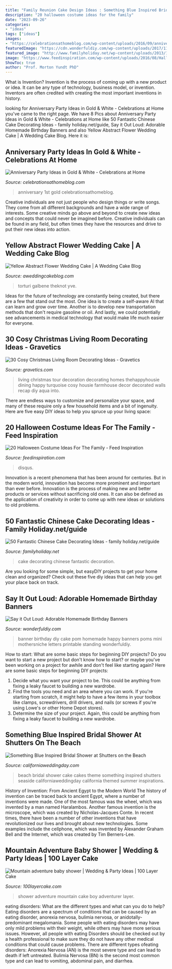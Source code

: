 ```yaml
---
title: "Family Reunion Cake Design Ideas : Something Blue Inspired Bridal Shower At Shutters On The Beach"
description: "20 halloween costume ideas for the family"
date: "2023-09-26"
categories:
- "ideas"
tags: ["ideas"]
images:
- "https://celebrationsathomeblog.com/wp-content/uploads/2016/09/anniversary-party-3.jpg"
featuredImage: "https://cdn.wonderfuldiy.com/wp-content/uploads/2017/11/Mini-standing-pom-pom-banner.jpg"
featured_image: "http://www.familyholiday.net/wp-content/uploads/2013/12/50-Fantastic-Chinese-Cake-Decorating-Ideas_29.jpeg"
image: "https://www.feedinspiration.com/wp-content/uploads/2016/08/Halloween-Costume-Ideas-For-the-Family.jpg"
ShowToc: true
author: "Prof. Morton Yundt PhD"
---
```



What is Invention?
Invention is the process of coming up with a new product or idea. It can be any type of technology, business model, or invention. Inventors are often credited with creating the most important inventions in history.

	

		
looking for Anniversary Party Ideas in Gold &amp; White - Celebrations at Home you've came to the right page. We have 8 Pics about Anniversary Party Ideas in Gold &amp; White - Celebrations at Home like 50 Fantastic Chinese Cake Decorating Ideas - family holiday.net/guide, Say it Out Loud: Adorable Homemade Birthday Banners and also Yellow Abstract Flower Wedding Cake | A Wedding Cake Blog. Here it is:
		
    
## Anniversary Party Ideas In Gold &amp; White - Celebrations At Home

<img loading=lazy src="https://celebrationsathomeblog.com/wp-content/uploads/2016/09/anniversary-party-3.jpg" onerror="this.onerror=null;this.src='https://tse3.mm.bing.net/th?id=OIP.o_5mzlu0T8k5nqsTbpEwWgHaLH&amp;pid=15.1';" alt="Anniversary Party Ideas in Gold &amp; White - Celebrations at Home">

_Source: celebrationsathomeblog.com_

>anniversary 1st gold celebrationsathomeblog. 

	

Creative individuals are not just people who design things or write songs. They come from all different backgrounds and have a wide range of interests. Some creative minds go above and beyond to create new ideas and concepts that could never be imagined before. Creative individuals can be found in any field, but often times they have the resources and drive to put their new ideas into action.

    
## Yellow Abstract Flower Wedding Cake | A Wedding Cake Blog

<img loading=lazy src="https://aweddingcakeblog.com/wp-content/uploads/2012/02/Yellow-Wedding-Cake.jpg" onerror="this.onerror=null;this.src='https://tse3.mm.bing.net/th?id=OIP.cG6FcL4ihWB7hn-7FWYvLAHaHa&amp;pid=15.1';" alt="Yellow Abstract Flower Wedding Cake | A Wedding Cake Blog">

_Source: aweddingcakeblog.com_

>torturi galbene theknot yve. 

	

Ideas for the future of technology are constantly being created, but there are a few that stand out the most. One idea is to create a self-aware AI that can learn and grow over time. Another is to develop new transportation methods that don't require gasoline or oil. And lastly, we could potentially see advancements in medical technology that would make life much easier for everyone.

    
## 30 Cosy Christmas Living Room Decorating Ideas - Gravetics

<img loading=lazy src="http://www.gravetics.com/wp-content/uploads/2016/10/Christmas-Spirit-into-Your-Living-Room-3.jpg" onerror="this.onerror=null;this.src='https://tse2.mm.bing.net/th?id=OIP.OV2CYv40svnOgYp2qGCbsQHaIT&amp;pid=15.1';" alt="30 Cosy Christmas Living Room Decorating Ideas - Gravetics">

_Source: gravetics.com_

>living christmas tour decoration decorating homes thehappyhousie dining happy turquoise cosy housie farmhouse decor decorated walls recap diy aqua into. 

	

There are endless ways to customize and personalize your space, and many of these require only a few household items and a bit of ingenuity. Here are five easy DIY ideas to help you spruce up your living space: 

    
## 20 Halloween Costume Ideas For The Family - Feed Inspiration

<img loading=lazy src="https://www.feedinspiration.com/wp-content/uploads/2016/08/Halloween-Costume-Ideas-For-the-Family.jpg" onerror="this.onerror=null;this.src='https://tse4.mm.bing.net/th?id=OIP.Ovp41IvR1caFeDt4Qtd-UwHaK9&amp;pid=15.1';" alt="20 Halloween Costume Ideas For The Family - Feed Inspiration">

_Source: feedinspiration.com_

>disqus. 

	

Innovation is a recent phenomena that has been around for centuries. But in the modern world, innovation has become more prominent and important than ever before. Innovation is the process of making new and better products or services without sacrificing old ones. It can also be defined as the application of creativity in order to come up with new ideas or solutions to old problems.

    
## 50 Fantastic Chinese Cake Decorating Ideas - Family Holiday.net/guide

<img loading=lazy src="http://www.familyholiday.net/wp-content/uploads/2013/12/50-Fantastic-Chinese-Cake-Decorating-Ideas_29.jpeg" onerror="this.onerror=null;this.src='https://tse3.mm.bing.net/th?id=OIP.H2Nu6lFV1lqv7rhq6zixsAHaKf&amp;pid=15.1';" alt="50 Fantastic Chinese Cake Decorating Ideas - family holiday.net/guide">

_Source: familyholiday.net_

>cake decorating chinese fantastic decoration. 

	

Are you looking for some simple, but easyDIY projects to get your home clean and organized? Check out these five diy ideas that can help you get your place back on track.

    
## Say It Out Loud: Adorable Homemade Birthday Banners

<img loading=lazy src="https://cdn.wonderfuldiy.com/wp-content/uploads/2017/11/Mini-standing-pom-pom-banner.jpg" onerror="this.onerror=null;this.src='https://tse1.mm.bing.net/th?id=OIP.Tx0626j3j_zoEbwzLuuuJwHaE6&amp;pid=15.1';" alt="Say it Out Loud: Adorable Homemade Birthday Banners">

_Source: wonderfuldiy.com_

>banner birthday diy cake pom homemade happy banners poms mini mothersniche letters printable standing wonderfuldiy. 

	

How to start: What are some basic steps for beginning DIY projects?
Do you want to start a new project but don't know how to start? or maybe you've been working on a project for awhile and don't feel like starting again? Here are some basic steps for beginning DIY projects:
1. Decide what you want your project to be. This could be anything from fixing a leaky faucet to building a new wardrobe. 
2. Find the tools you need and an area where you can work. If you're starting from scratch, it might help to have a few items in your toolbox like clamps, screwdrivers, drill drivers, and nails (or screws if you're using Lowe's or other Home Depot stores). 
3. Determine the size of your project. Again, this could be anything from fixing a leaky faucet to building a new wardrobe. 

    
## Something Blue Inspired Bridal Shower At Shutters On The Beach

<img loading=lazy src="http://mnbride.com/sites/mnbride.com/files/newimages/CWD/2016/JULY2016/beachbridalshower/2016-07-22_0017.jpg" onerror="this.onerror=null;this.src='https://tse3.mm.bing.net/th?id=OIP.PQe5QWfrY1yvXPr3OpCt9gHaKX&amp;pid=15.1';" alt="Something Blue Inspired Bridal Shower at Shutters on the Beach">

_Source: californiaweddingday.com_

>beach bridal shower cake cakes theme something inspired shutters seaside californiaweddingday california themed summer inspirations. 

	

History of Invention: From Ancient Egypt to the Modern World
The history of invention can be traced back to ancient Egypt, where a number of inventions were made. One of the most famous was the wheel, which was invented by a man named Haralambos. Another famous invention is the microscope, which was created by Nicholas-Jacques Conte. In recent times, there have been a number of other inventions that have revolutionized our lives and brought about new technologies. Some examples include the cellphone, which was invented by Alexander Graham Bell and the Internet, which was created by Tim Berners-Lee.

    
## Mountain Adventure Baby Shower | Wedding &amp; Party Ideas | 100 Layer Cake

<img loading=lazy src="http://100lclive.s3.amazonaws.com/img/ideas/landscape/165069.jpg" onerror="this.onerror=null;this.src='https://tse2.mm.bing.net/th?id=OIP.QpmNrQZpuPUcsf1Oc8QN9AHaLH&amp;pid=15.1';" alt="Mountain adventure baby shower | Wedding &amp; Party Ideas | 100 Layer Cake">

_Source: 100layercake.com_

>shower adventure mountain cake boy adventurer layer. 

	

eating disorders: What are the different types and what can you do to help?
Eating disorders are a spectrum of conditions that can be caused by an eating disorder, anorexia nervosa, bulimia nervosa, or anidotally-predominant megalomania. Some people with eating disorders may have only mild problems with their weight, while others may have more serious issues. However, all people with eating Disorders should be checked out by a health professional to make sure they do not have any other medical conditions that could cause problems. 
There are different types ofeating disorders: Anorexia Nervosa (AN) is the most severe type and can lead to death if left untreated. Bulimia Nervosa (BN) is the second most common type and can lead to vomiting, abdominal pain, and diarrhea.

